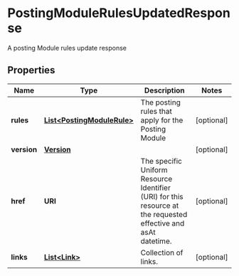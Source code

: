 

# PostingModuleRulesUpdatedResponse

A posting Module rules update response

## Properties

Name | Type | Description | Notes
------------ | ------------- | ------------- | -------------
**rules** | [**List&lt;PostingModuleRule&gt;**](PostingModuleRule.md) | The posting rules that apply for the Posting Module |  [optional]
**version** | [**Version**](Version.md) |  |  [optional]
**href** | **URI** | The specific Uniform Resource Identifier (URI) for this resource at the requested effective and asAt datetime. |  [optional]
**links** | [**List&lt;Link&gt;**](Link.md) | Collection of links. |  [optional]



